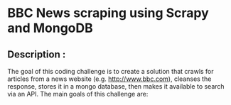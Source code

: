 # BBC News scraping using Scrapy and MongoDB
## Description : 
The goal of this coding challenge is to create a solution that crawls for articles from a news website (e.g. http://www.bbc.com), cleanses the response, stores it in a mongo database, then makes it available to search via an API. The main goals of this challenge are:



